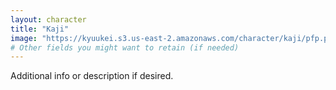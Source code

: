 ```yaml
---
layout: character
title: "Kaji"
image: "https://kyuukei.s3.us-east-2.amazonaws.com/character/kaji/pfp.png"
# Other fields you might want to retain (if needed)
---
```

Additional info or description if desired.
